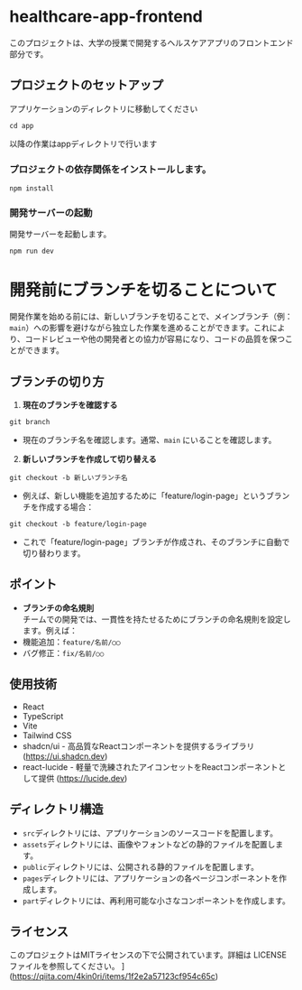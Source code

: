 # healthcare-app-frontend

このプロジェクトは、大学の授業で開発するヘルスケアアプリのフロントエンド部分です。

## プロジェクトのセットアップ
アプリケーションのディレクトリに移動してください

```
cd app
```

以降の作業はappディレクトリで行います


### プロジェクトの依存関係をインストールします。

```
npm install
```

### 開発サーバーの起動

開発サーバーを起動します。

```
npm run dev
```
# 開発前にブランチを切ることについて

開発作業を始める前には、新しいブランチを切ることで、メインブランチ（例：`main`）への影響を避けながら独立した作業を進めることができます。これにより、コードレビューや他の開発者との協力が容易になり、コードの品質を保つことができます。

## ブランチの切り方
1. **現在のブランチを確認する**
```
git branch
```
- 現在のブランチ名を確認します。通常、`main` にいることを確認します。
  

2. **新しいブランチを作成して切り替える**
```
git checkout -b 新しいブランチ名
```
- 例えば、新しい機能を追加するために「feature/login-page」というブランチを作成する場合：
```
git checkout -b feature/login-page
```
- これで「feature/login-page」ブランチが作成され、そのブランチに自動で切り替わります。


## ポイント

- **ブランチの命名規則**  
チームでの開発では、一貫性を持たせるためにブランチの命名規則を設定します。例えば：
- 機能追加：`feature/名前/◯◯`
- バグ修正：`fix/名前/○○`


## 使用技術

- React
- TypeScript
- Vite
- Tailwind CSS
- shadcn/ui - 高品質なReactコンポーネントを提供するライブラリ (https://ui.shadcn.dev)
- react-lucide - 軽量で洗練されたアイコンセットをReactコンポーネントとして提供 (https://lucide.dev)

## ディレクトリ構造
- `src`ディレクトリには、アプリケーションのソースコードを配置します。
- `assets`ディレクトリには、画像やフォントなどの静的ファイルを配置します。
- `public`ディレクトリには、公開される静的ファイルを配置します。
- `pages`ディレクトリには、アプリケーションの各ページコンポーネントを作成します。
- `part`ディレクトリには、再利用可能な小さなコンポーネントを作成します。


## ライセンス

このプロジェクトはMITライセンスの下で公開されています。詳細は LICENSE ファイルを参照してください。
](https://qiita.com/4kin0ri/items/1f2e2a57123cf954c65c)
